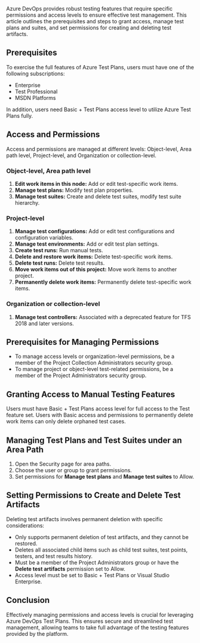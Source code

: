 Azure DevOps provides robust testing features that require specific permissions and access levels to ensure effective test management. This article outlines the prerequisites and steps to grant access, manage test plans and suites, and set permissions for creating and deleting test artifacts.

## Prerequisites

To exercise the full features of Azure Test Plans, users must have one of the following subscriptions:

- Enterprise
- Test Professional
- MSDN Platforms

In addition, users need Basic + Test Plans access level to utilize Azure Test Plans fully.

## Access and Permissions

Access and permissions are managed at different levels: Object-level, Area path level, Project-level, and Organization or collection-level.

### Object-level, Area path level

1. **Edit work items in this node:** Add or edit test-specific work items.
2. **Manage test plans:** Modify test plan properties.
3. **Manage test suites:** Create and delete test suites, modify test suite hierarchy.

### Project-level

1. **Manage test configurations:** Add or edit test configurations and configuration variables.
2. **Manage test environments:** Add or edit test plan settings.
3. **Create test runs:** Run manual tests.
4. **Delete and restore work items:** Delete test-specific work items.
5. **Delete test runs:** Delete test results.
6. **Move work items out of this project:** Move work items to another project.
7. **Permanently delete work items:** Permanently delete test-specific work items.

### Organization or collection-level

1. **Manage test controllers:** Associated with a deprecated feature for TFS 2018 and later versions.

## Prerequisites for Managing Permissions

- To manage access levels or organization-level permissions, be a member of the Project Collection Administrators security group.
- To manage project or object-level test-related permissions, be a member of the Project Administrators security group.

## Granting Access to Manual Testing Features

Users must have Basic + Test Plans access level for full access to the Test feature set. Users with Basic access and permissions to permanently delete work items can only delete orphaned test cases.

## Managing Test Plans and Test Suites under an Area Path

1. Open the Security page for area paths.
2. Choose the user or group to grant permissions.
3. Set permissions for **Manage test plans** and **Manage test suites** to Allow.

## Setting Permissions to Create and Delete Test Artifacts

Deleting test artifacts involves permanent deletion with specific considerations:

- Only supports permanent deletion of test artifacts, and they cannot be restored.
- Deletes all associated child items such as child test suites, test points, testers, and test results history.
- Must be a member of the Project Administrators group or have the **Delete test artifacts** permission set to Allow.
- Access level must be set to Basic + Test Plans or Visual Studio Enterprise.

## Conclusion

Effectively managing permissions and access levels is crucial for leveraging Azure DevOps Test Plans. This ensures secure and streamlined test management, allowing teams to take full advantage of the testing features provided by the platform.